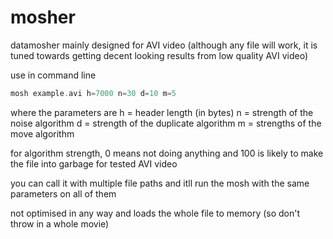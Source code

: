 
# mosher

datamosher mainly designed for AVI video
(although any file will work, it is tuned towards getting decent looking results from low quality AVI video)

use in command line
```cpp
mosh example.avi h=7000 n=30 d=10 m=5
```
where the parameters are
h = header length (in bytes)
n = strength of the noise algorithm
d = strength of the duplicate algorithm
m = strengths of the move algorithm

for algorithm strength, 0 means not doing anything and 100 is likely to make the file into garbage for tested AVI video

you can call it with multiple file paths and itll run the mosh with the same parameters on all of them 

not optimised in any way and loads the whole file to memory (so don't throw in a whole movie)

